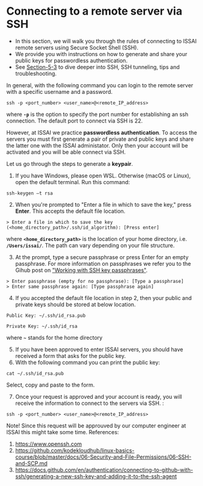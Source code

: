 # Connecting to a remote server via SSH 

- In this section, we will walk you through the rules of connecting to ISSAI remote servers using  Secure Socket Shell (SSH).
- We provide you with instructions on how to generate and share your public keys for passwordless authentication.
- See [Section-5-3](docs/05-Security-and-File-Permissions/03-SSH.md) to dive deeper into SSH, SSH tunneling, tips and troubleshooting.

In general, with the following command you can login to the remote server with a specific username and a password.

```
ssh -p <port_number> <user_name>@<remote_IP_address>
```     
where **`-p`** is the option to specify the port number for establishing an ssh connection. The default port to connect via SSH is 22.

However, at ISSAI we practice **passwordless authentication**. To access the servers you must first generate a pair of private and public keys and share the latter one with the ISSAI administator. Only then your account will be activated and you will be able connect via SSH.
   
Let us go through the steps to generate a **keypair**. 

1. If you have Windows, please open WSL. Otherwise (macOS or Linux), open the default terminal. Run this command:

```
ssh-keygen –t rsa
```

2. When you're prompted to "Enter a file in which to save the key," press **Enter**. This accepts the default file location.
```
> Enter a file in which to save the key (<home_directory_path>/.ssh/id_algorithm): [Press enter]
```
where **`<home_directory_path>`** is the location of your home directory, i.e. **`/Users/issai/`**. The path can vary depending on your file structure. 

3. At the prompt, type a secure passphrase or press Enter for an empty passphrase. For more information on passphrases we refer you to the Gihub post on ["Working with SSH key passphrases"](https://docs.github.com/en/authentication/connecting-to-github-with-ssh/working-with-ssh-key-passphrases).
```
> Enter passphrase (empty for no passphrase): [Type a passphrase]
> Enter same passphrase again: [Type passphrase again]
```
4. If you accepted the default file location in step 2, then your public and private keys should be stored at below location.

```
Public Key: ~/.ssh/id_rsa.pub

Private Key: ~/.ssh/id_rsa
```
where **`~`** stands for the home directory

5. If you have been approved to enter ISSAI servers, you should have received a form that asks for the public key. 
6. With the following command you can print the public key:
```
cat ~/.ssh/id_rsa.pub
```
Select, copy and paste to the form.

7. Once your request is approved and your account is ready, you will receive the information to connect to the servers via SSH. :
```
ssh -p <port_number> <user_name>@<remote_IP_address>
```   
Note! Since this request will be approuved by our computer engineer at ISSAI this might take some time.
References:
1. https://www.openssh.com
2. https://github.com/kodekloudhub/linux-basics-course/blob/master/docs/06-Security-and-File-Permissions/06-SSH-and-SCP.md
3. https://docs.github.com/en/authentication/connecting-to-github-with-ssh/generating-a-new-ssh-key-and-adding-it-to-the-ssh-agent


